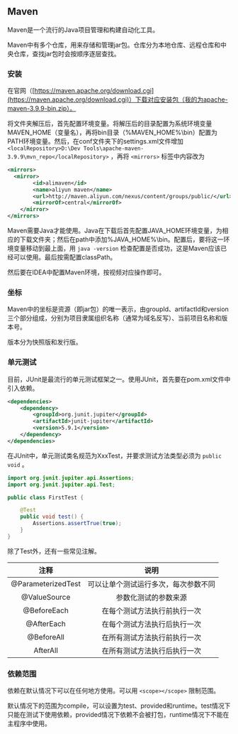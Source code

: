 ## Maven

Maven是一个流行的Java项目管理和构建自动化工具。

Maven中有多个仓库，用来存储和管理jar包。仓库分为本地仓库、远程仓库和中央仓库，查找jar包时会按顺序逐层查找。  

### 安装

在官网（[https://maven.apache.org/download.cgi](https://maven.apache.org/download.cgi)）下载对应安装包（我的为apache-maven-3.9.9-bin.zip）。

将文件夹解压后，首先配置环境变量。将解压后的目录配置为系统环境变量MAVEN_HOME（变量名），再将bin目录（%MAVEN_HOME%\bin）配置为PATH环境变量。然后，在conf文件夹下的settings.xml文件增加 ``<localRepository>D:\Dev Tools\apache-maven-3.9.9\mvn_repo</localRepository>`` ，再将 ``<mirrors>`` 标签中内容改为  

```XML
<mirrors>
  <mirror>
        <id>alimaven</id>
        <name>aliyun maven</name>
        <url>http://maven.aliyun.com/nexus/content/groups/public/</url>
        <mirrorOf>central</mirrorOf>
    </mirror>
</mirrors>
```

Maven需要Java才能使用。Java在下载后首先配置JAVA_HOME环境变量，为相应的下载文件夹；然后在path中添加%JAVA_HOME%\bin。配置后，要将这一环境变量移动到最上面，用 ``java -version`` 检查配置是否成功，这是Maven应该已经可以使用。最后按需配置classPath。

然后要在IDEA中配置Maven环境，按视频对应操作即可。

### 坐标

Maven中的坐标是资源（即jar包）的唯一表示，由groupId、artifactId和version三个部分组成，分别为项目隶属组织名称（通常为域名反写）、当前项目名称和版本号。

版本分为快照版和发行版。  

### 单元测试

目前，JUnit是最流行的单元测试框架之一。使用JUnit，首先要在pom.xml文件中引入依赖。  

```XML
<dependencies>
    <dependency>
        <groupId>org.junit.jupiter</groupId>
        <artifactId>junit-jupiter</artifactId>
        <version>5.9.1</version>
    </dependency>
</dependencies>
```

在JUnit中，单元测试类名规范为XxxTest，并要求测试方法类型必须为 ``public void`` 。  

```Java
import org.junit.jupiter.api.Assertions;
import org.junit.jupiter.api.Test;

public class FirstTest {

    @Test
    public void test() {
        Assertions.assertTrue(true);
    }
}
```

除了Test外，还有一些常见注解。  

|注释|说明|  
|:-:|:-:|
|@ParameterizedTest|可以让单个测试运行多次，每次参数不同|  
|@ValueSource|参数化测试的参数来源|
|@BeforeEach|在每个测试方法执行前执行一次|
|@AfterEach|在每个测试方法执行后执行一次|
|@BeforeAll|在所有测试方法执行前执行一次|
|AfterAll|在所有测试方法执行后执行一次|

### 依赖范围

依赖在默认情况下可以在任何地方使用。可以用 ``<scope></scope>`` 限制范围。

默认情况下的范围为compile，可以设置为test、provided和runtime。test情况下只能在测试下使用依赖，provided情况下依赖不会被打包，runtime情况下不能在主程序中使用。